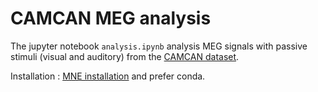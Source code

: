 # CAMCAN MEG analysis

The jupyter notebook ``analysis.ipynb``  analysis MEG signals with passive stimuli (visual and auditory) from the [CAMCAN dataset](https://camcan-archive.mrc-cbu.cam.ac.uk/dataaccess/).

Installation : [MNE installation](https://mne.tools/stable/install/manual_install.html#manual-install) and prefer conda.
